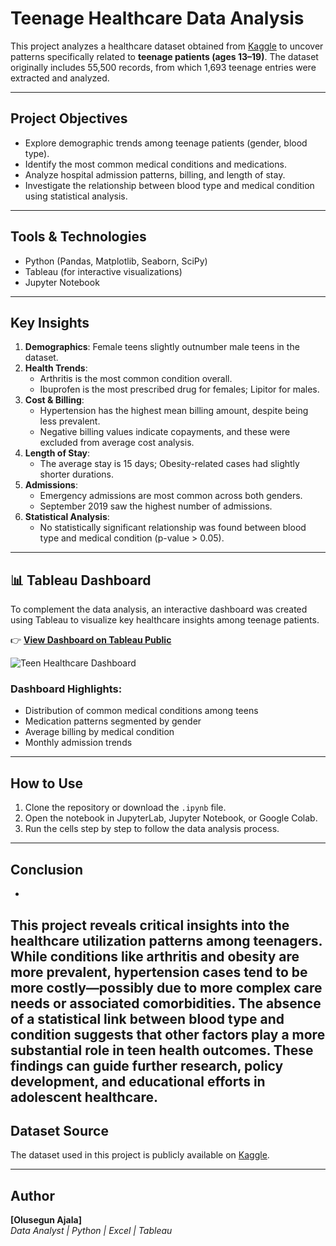 
# Teenage Healthcare Data Analysis

This project analyzes a healthcare dataset obtained from [Kaggle](https://www.kaggle.com/) to uncover patterns specifically related to **teenage patients (ages 13–19)**. The dataset originally includes 55,500 records, from which 1,693 teenage entries were extracted and analyzed.

---

## Project Objectives

- Explore demographic trends among teenage patients (gender, blood type).
- Identify the most common medical conditions and medications.
- Analyze hospital admission patterns, billing, and length of stay.
- Investigate the relationship between blood type and medical condition using statistical analysis.

---

## Tools & Technologies

- Python (Pandas, Matplotlib, Seaborn, SciPy)
- Tableau (for interactive visualizations)
- Jupyter Notebook

---

## Key Insights

1. **Demographics**: Female teens slightly outnumber male teens in the dataset.
2. **Health Trends**: 
   - Arthritis is the most common condition overall.
   - Ibuprofen is the most prescribed drug for females; Lipitor for males.
3. **Cost & Billing**:
   - Hypertension has the highest mean billing amount, despite being less prevalent.
   - Negative billing values indicate copayments, and these were excluded from average cost analysis.
4. **Length of Stay**:
   - The average stay is 15 days; Obesity-related cases had slightly shorter durations.
5. **Admissions**:
   - Emergency admissions are most common across both genders.
   - September 2019 saw the highest number of admissions.
6. **Statistical Analysis**:
   - No statistically significant relationship was found between blood type and medical condition (p-value > 0.05).

---

## 📊 Tableau Dashboard

To complement the data analysis, an interactive dashboard was created using Tableau to visualize key healthcare insights among teenage patients.

👉 [**View Dashboard on Tableau Public**](https://public.tableau.com/views/TeensHospitalDataInsight/Dashboard1?:language=en-US&:sid=&:redirect=auth&:display_count=n&:origin=viz_share_link)

![Teen Healthcare Dashboard](https://public.tableau.com/thumb/views/TeensHospitalDataInsight/Dashboard1?:language=en-US)

### Dashboard Highlights:
- Distribution of common medical conditions among teens
- Medication patterns segmented by gender
- Average billing by medical condition
- Monthly admission trends

---

## How to Use

1. Clone the repository or download the `.ipynb` file.
2. Open the notebook in JupyterLab, Jupyter Notebook, or Google Colab.
3. Run the cells step by step to follow the data analysis process.

---

## Conclusion
-
This project reveals critical insights into the healthcare utilization patterns among teenagers. While conditions like arthritis and obesity are more prevalent, hypertension cases tend to be more costly—possibly due to more complex care needs or associated comorbidities. The absence of a statistical link between blood type and condition suggests that other factors play a more substantial role in teen health outcomes. These findings can guide further research, policy development, and educational efforts in adolescent healthcare.
---

## Dataset Source

The dataset used in this project is publicly available on [Kaggle](https://www.kaggle.com/).

---

## Author

**[Olusegun Ajala]**  
_Data Analyst | Python | Excel | Tableau_
